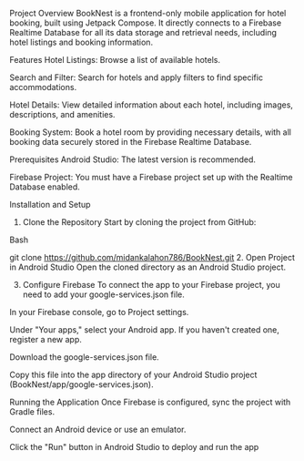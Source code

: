 Project Overview
BookNest is a frontend-only mobile application for hotel booking, built using Jetpack Compose. It directly connects to a Firebase Realtime Database for all its data storage and retrieval needs, including hotel listings and booking information.

Features
Hotel Listings: Browse a list of available hotels.

Search and Filter: Search for hotels and apply filters to find specific accommodations.

Hotel Details: View detailed information about each hotel, including images, descriptions, and amenities.

Booking System: Book a hotel room by providing necessary details, with all booking data securely stored in the Firebase Realtime Database.

Prerequisites
Android Studio: The latest version is recommended.

Firebase Project: You must have a Firebase project set up with the Realtime Database enabled.

Installation and Setup
1. Clone the Repository
Start by cloning the project from GitHub:

Bash

git clone https://github.com/midankalahon786/BookNest.git
2. Open Project in Android Studio
Open the cloned directory as an Android Studio project.

3. Configure Firebase
To connect the app to your Firebase project, you need to add your google-services.json file.

In your Firebase console, go to Project settings.

Under "Your apps," select your Android app. If you haven't created one, register a new app.

Download the google-services.json file.

Copy this file into the app directory of your Android Studio project (BookNest/app/google-services.json).

Running the Application
Once Firebase is configured, sync the project with Gradle files.

Connect an Android device or use an emulator.

Click the "Run" button in Android Studio to deploy and run the app
